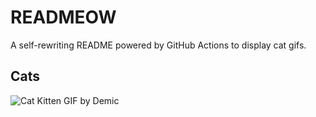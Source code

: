 # READMEOW

A self-rewriting README powered by GitHub Actions to display cat gifs.

## Cats

![Cat Kitten GIF by Demic](https://media3.giphy.com/media/v1.Y2lkPTlhY2QwMmRhdDBlY3dlMmxlZmdyaDBhZzUyczFpNHJ2YXUxNDUwOGxyM2xxemNkeiZlcD12MV9naWZzX3NlYXJjaCZjdD1n/3oriO0OEd9QIDdllqo/200.gif)
